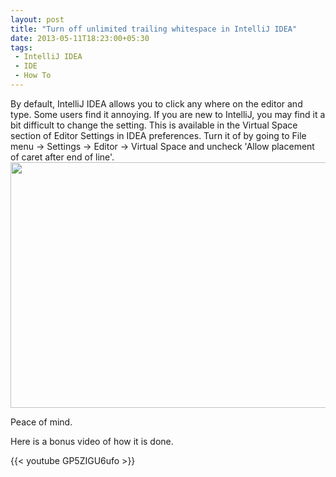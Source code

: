 ```yaml
---
layout: post
title: "Turn off unlimited trailing whitespace in IntelliJ IDEA"
date: 2013-05-11T18:23:00+05:30
tags:
 - IntelliJ IDEA
 - IDE
 - How To
---
```

By default, IntelliJ IDEA allows you to click any where on the editor and type. Some users find it annoying. If you are new to IntelliJ, you may find it a bit difficult to change the setting. This is available in the Virtual Space section of Editor Settings in IDEA preferences.
Turn it of by going to File menu -&gt; Settings -&gt; Editor -&gt; Virtual Space and uncheck 'Allow placement of caret after end of line'.
<img src="http://1.bp.blogspot.com/-0TweG1pBNgI/UY4vGJ-mWuI/AAAAAAAAEBg/MUTHKRLU6g0/s1600/Screen+Shot+2013-05-11+at+4.07.26+PM.png" width="640" height="393"/>

Peace of mind.

Here is a bonus video of how it is done.

{{< youtube GP5ZIGU6ufo >}}
